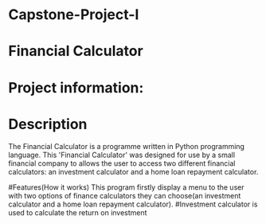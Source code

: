 # Capstone-Project-I
# Financial Calculator
# Project information:
# Description
The Financial Calculator is a programme written in Python programming language. This 'Financial Calculator' was designed for use by a small financial company to allows the user to access two different financial calculators: an investment calculator and a home loan repayment calculator. 

#Features(How it works)
This program firstly display a menu to the user with two options of finance calculators they can choose(an investment calculator and a home loan repayment calculator). #Investment calculator is used to calculate the return on investment


